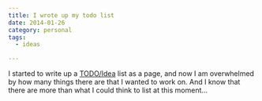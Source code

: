```yaml
---
title: I wrote up my todo list
date: 2014-01-26
category: personal
tags:
  - ideas

---
```


I started to write up a [TODO/Idea][ideas] list as a page, and now
I am overwhelmed by how many things there are that I wanted to work
on. And I know that there are more than what I could think to list at
this moment...

[ideas]: {filename}/projects/ideas/index.md
